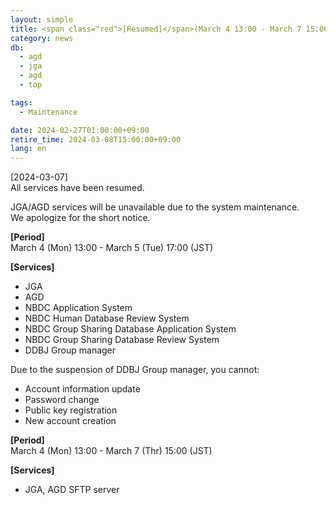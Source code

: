 ```yaml
---
layout: simple
title: <span class="red">[Resumed]</span>(March 4 13:00 - March 7 15:00) Announcement of JGA/AGD system suspension
category: news
db:
  - agd
  - jga
  - agd
  - top

tags:
  - Maintenance

date: 2024-02-27T01:00:00+09:00
retire_time: 2024-03-08T15:00:00+09:00
lang: en
---
```


<span class="red">[2024-03-07]</span>    
All services have been resumed.


JGA/AGD services will be unavailable due to the system maintenance.   
We apologize for the short notice.

**[Period]**  
March 4 (Mon) 13:00 - March 5 (Tue) 17:00 (JST)    

**[Services]**    
- JGA
- AGD
- NBDC Application System
- NBDC Human Database Review System
- NBDC Group Sharing Database Application System
- NBDC Group Sharing Database Review System
- DDBJ Group manager

Due to the suspension of DDBJ Group manager, you cannot:    
- Account information update
- Password change
- Public key registration
- New account creation 

**[Period]**  
March 4 (Mon) 13:00 - March 7 (Thr) 15:00 (JST)    

**[Services]**  
- JGA, AGD SFTP server

